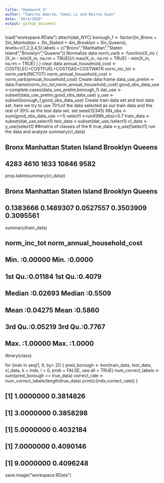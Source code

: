 ```yaml
---
title: "Homework 3"
author: "Tamires Amorim, Yamei Li and Meirou Guan"
date: "10/4/2020"
output: github_document
---
```

load("workspace.RData")
attach(dat_NYC)
borough_f <- factor((in_Bronx + 2*in_Manhattan + 3*in_StatenI + 4*in_Brooklyn + 5*in_Queens), levels=c(1,2,3,4,5),labels = c("Bronx","Manhattan","Staten Island","Brooklyn","Queens"))
Normalize data
norm_varb <- function(X_in) {
  (X_in - min(X_in, na.rm = TRUE))/( max(X_in, na.rm = TRUE) - min(X_in, na.rm = TRUE) )
}
clear data
annual_household_cost <-COSTELEC+COSTFUEL+COSTGAS+COSTWATR
norm_inc_tot <-norm_varb(INCTOT)
norm_annual_household_cost <-norm_varb(annual_household_cost)
Create data frame
data_use_prelim <-data.frame(norm_inc_tot,norm_annual_household_cost)
good_obs_data_use <-complete.cases(data_use_prelim,borough_f)
dat_use <-subset(data_use_prelim,good_obs_data_use)
y_use <-subset(borough_f,good_obs_data_use)
Create train data set and test data set. here we try to use 70%of the data selected as our train data and the rest of 30% as the test data set.
set.seed(12345)
NN_obs <- sum(good_obs_data_use ==1)
select1 <-runif(NN_obs)<0.7
train_data <- subset(dat_use,select1)
test_data <-subset(dat_use,!select1)
cl_data <-y_use[select1]  ##matrix of classes of the K
true_data <-y_use[!select1]
run the data and analyze
summary(cl_data)
##         Bronx     Manhattan Staten Island      Brooklyn        Queens 
##          4283          4610          1633         10846          9582
prop.table(summary(cl_data))
##         Bronx     Manhattan Staten Island      Brooklyn        Queens 
##     0.1383666     0.1489307     0.0527557     0.3503909     0.3095561
summary(train_data)
##   norm_inc_tot     norm_annual_household_cost
##  Min.   :0.00000   Min.   :0.0000            
##  1st Qu.:0.01184   1st Qu.:0.4079            
##  Median :0.02693   Median :0.5509            
##  Mean   :0.04275   Mean   :0.5860            
##  3rd Qu.:0.05219   3rd Qu.:0.7767            
##  Max.   :1.00000   Max.   :1.0000
library(class)

 for (indx in seq(1, 9, by= 2)) {
  pred_borough <- knn(train_data, test_data, cl_data, k = indx, l = 0, prob = FALSE, use.all = TRUE)
  num_correct_labels <- sum(pred_borough == true_data)
  correct_rate <- num_correct_labels/length(true_data)
  print(c(indx,correct_rate))
}
## [1] 1.0000000 0.3814826
## [1] 3.0000000 0.3858298
## [1] 5.0000000 0.4032184
## [1] 7.0000000 0.4090146
## [1] 9.0000000 0.4096248
save.image("workspace.RData")
